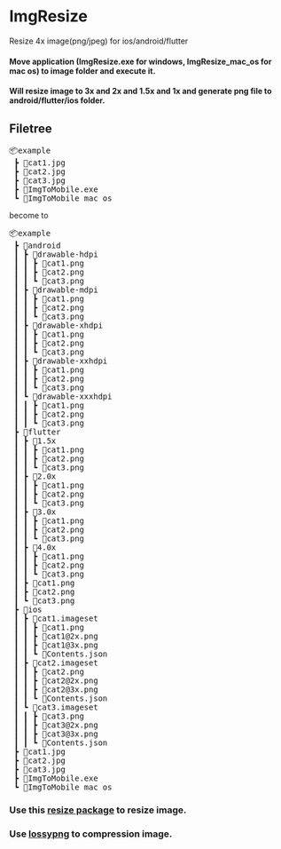 # ImgResize

Resize 4x image(png/jpeg) for ios/android/flutter

#### Move application (ImgResize.exe for windows, ImgResize_mac_os for mac os) to image folder and execute it.

#### Will resize image to 3x and 2x and 1.5x and 1x and generate png file to android/flutter/ios folder.

## Filetree

<pre>
📦example
 ┣ 📜cat1.jpg
 ┣ 📜cat2.jpg
 ┣ 📜cat3.jpg
 ┣ 📜ImgToMobile.exe
 ┗ 📜ImgToMobile_mac_os
</pre>

become to

<pre>
📦example
 ┣ 📂android
 ┃ ┣ 📂drawable-hdpi
 ┃ ┃ ┣ 📜cat1.png
 ┃ ┃ ┣ 📜cat2.png
 ┃ ┃ ┗ 📜cat3.png
 ┃ ┣ 📂drawable-mdpi
 ┃ ┃ ┣ 📜cat1.png
 ┃ ┃ ┣ 📜cat2.png
 ┃ ┃ ┗ 📜cat3.png
 ┃ ┣ 📂drawable-xhdpi
 ┃ ┃ ┣ 📜cat1.png
 ┃ ┃ ┣ 📜cat2.png
 ┃ ┃ ┗ 📜cat3.png
 ┃ ┣ 📂drawable-xxhdpi
 ┃ ┃ ┣ 📜cat1.png
 ┃ ┃ ┣ 📜cat2.png
 ┃ ┃ ┗ 📜cat3.png
 ┃ ┗ 📂drawable-xxxhdpi
 ┃ ┃ ┣ 📜cat1.png
 ┃ ┃ ┣ 📜cat2.png
 ┃ ┃ ┗ 📜cat3.png
 ┣ 📂flutter
 ┃ ┣ 📂1.5x
 ┃ ┃ ┣ 📜cat1.png
 ┃ ┃ ┣ 📜cat2.png
 ┃ ┃ ┗ 📜cat3.png
 ┃ ┣ 📂2.0x
 ┃ ┃ ┣ 📜cat1.png
 ┃ ┃ ┣ 📜cat2.png
 ┃ ┃ ┗ 📜cat3.png
 ┃ ┣ 📂3.0x
 ┃ ┃ ┣ 📜cat1.png
 ┃ ┃ ┣ 📜cat2.png
 ┃ ┃ ┗ 📜cat3.png
 ┃ ┣ 📂4.0x
 ┃ ┃ ┣ 📜cat1.png
 ┃ ┃ ┣ 📜cat2.png
 ┃ ┃ ┗ 📜cat3.png
 ┃ ┣ 📜cat1.png
 ┃ ┣ 📜cat2.png
 ┃ ┗ 📜cat3.png
 ┣ 📂ios
 ┃ ┣ 📂cat1.imageset
 ┃ ┃ ┣ 📜cat1.png
 ┃ ┃ ┣ 📜cat1@2x.png
 ┃ ┃ ┣ 📜cat1@3x.png
 ┃ ┃ ┗ 📜Contents.json
 ┃ ┣ 📂cat2.imageset
 ┃ ┃ ┣ 📜cat2.png
 ┃ ┃ ┣ 📜cat2@2x.png
 ┃ ┃ ┣ 📜cat2@3x.png
 ┃ ┃ ┗ 📜Contents.json
 ┃ ┗ 📂cat3.imageset
 ┃ ┃ ┣ 📜cat3.png
 ┃ ┃ ┣ 📜cat3@2x.png
 ┃ ┃ ┣ 📜cat3@3x.png
 ┃ ┃ ┗ 📜Contents.json
 ┣ 📜cat1.jpg
 ┣ 📜cat2.jpg
 ┣ 📜cat3.jpg
 ┣ 📜ImgToMobile.exe
 ┗ 📜ImgToMobile_mac_os
</pre>

### Use this [resize package](https://github.com/nfnt/resize) to resize image.

### Use [lossypng](https://github.com/peterhellberg/lossypng) to compression image.

